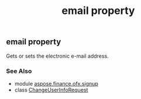 ﻿---
title: email property
second_title: Aspose.Finance for Python via .NET API References
description: 
type: docs
weight: 90
url: /python-net/aspose.finance.ofx.signup/changeuserinforequest/email/
is_root: false
---

## email property


Gets or sets the electronic e-mail address.

### See Also
* module [aspose.finance.ofx.signup](../../)
* class [ChangeUserInfoRequest](/finance/python-net/aspose.finance.ofx.signup/changeuserinforequest)
